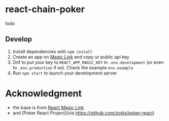 # react-chain-poker
todo

## Develop
1. Install dependencies with `npm install`
2. Create an app on [Magic Link](https://magic.link/) and copy ur public api key
3. Dnf to put your key to `REACT_APP_MAGIC_KEY` in `.env.development` (or even to `.env.production` if so). Check the example `env.example` 
4. Run `npm start` to launch your development server

# Acknowledgment
- the base is from [React Magic Link](https://github.com/sa-ma/react-magic-link-test)
- and [Poker React Project](via https://github.com/zotijs/poker-react)
